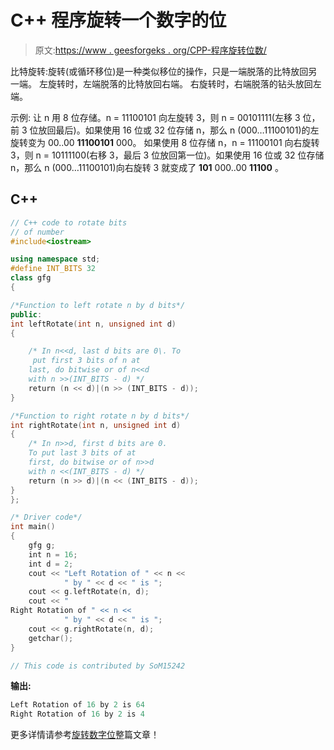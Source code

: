 # C++ 程序旋转一个数字的位

> 原文:[https://www . geesforgeks . org/CPP-程序旋转位数/](https://www.geeksforgeeks.org/cpp-program-to-rotate-bits-of-a-number/)

比特旋转:旋转(或循环移位)是一种类似移位的操作，只是一端脱落的比特放回另一端。
左旋转时，左端脱落的比特放回右端。
右旋转时，右端脱落的钻头放回左端。

示例:
让 n 用 8 位存储。n = 11100101 向左旋转 3，则 n = 00101111(左移 3 位，前 3 位放回最后)。如果使用 16 位或 32 位存储 n，那么 n (000…11100101)的左旋转变为 00..00 **11100101** 000。
如果使用 8 位存储 n，n = 11100101 向右旋转 3，则 n = 10111100(右移 3，最后 3 位放回第一位)。如果使用 16 位或 32 位存储 n，那么 n (000…11100101)向右旋转 3 就变成了 **101** 000..00 **11100** 。

## C++

```cpp
// C++ code to rotate bits 
// of number
#include<iostream>

using namespace std;
#define INT_BITS 32
class gfg
{

/*Function to left rotate n by d bits*/
public:
int leftRotate(int n, unsigned int d)
{

    /* In n<<d, last d bits are 0\. To
     put first 3 bits of n at 
    last, do bitwise or of n<<d 
    with n >>(INT_BITS - d) */
    return (n << d)|(n >> (INT_BITS - d));
}

/*Function to right rotate n by d bits*/
int rightRotate(int n, unsigned int d)
{
    /* In n>>d, first d bits are 0. 
    To put last 3 bits of at 
    first, do bitwise or of n>>d
    with n <<(INT_BITS - d) */
    return (n >> d)|(n << (INT_BITS - d));
}
};

/* Driver code*/
int main()
{
    gfg g;
    int n = 16;
    int d = 2;
    cout << "Left Rotation of " << n << 
            " by " << d << " is ";
    cout << g.leftRotate(n, d);
    cout << "
Right Rotation of " << n <<
            " by " << d << " is ";
    cout << g.rightRotate(n, d);
    getchar();
} 

// This code is contributed by SoM15242
```

**输出:**

```cpp
Left Rotation of 16 by 2 is 64
Right Rotation of 16 by 2 is 4
```

更多详情请参考[旋转数字位](https://www.geeksforgeeks.org/rotate-bits-of-an-integer/)整篇文章！
